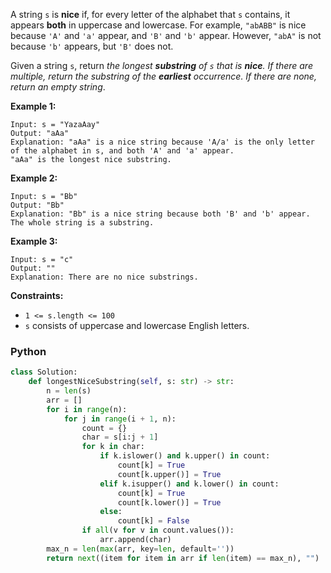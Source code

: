 A string  `s`  is  **nice**  if, for every letter of the alphabet that  `s`  contains, it appears  **both**  in
uppercase and lowercase. For example,  `"abABB"`  is nice because  `'A'`  and  `'a'`  appear, and  `'B'`  and  `'b'`
appear. However,  `"abA"`  is not because  `'b'`  appears, but  `'B'`  does not.

Given a string  `s`, return  _the longest  **substring**  of  `s`  that is  **nice**. If there are multiple, return the
substring of the  **earliest**  occurrence. If there are none, return an empty string_.

**Example 1:**

```
Input: s = "YazaAay"
Output: "aAa"
Explanation: "aAa" is a nice string because 'A/a' is the only letter of the alphabet in s, and both 'A' and 'a' appear.
"aAa" is the longest nice substring.
```

**Example 2:**

```
Input: s = "Bb"
Output: "Bb"
Explanation: "Bb" is a nice string because both 'B' and 'b' appear. The whole string is a substring.
```

**Example 3:**

```
Input: s = "c"
Output: ""
Explanation: There are no nice substrings.
```

**Constraints:**

- `1 <= s.length <= 100`
- `s`  consists of uppercase and lowercase English letters.

### Python

```python
class Solution:
    def longestNiceSubstring(self, s: str) -> str:
        n = len(s)
        arr = []
        for i in range(n):
            for j in range(i + 1, n):
                count = {}
                char = s[i:j + 1]
                for k in char:
                    if k.islower() and k.upper() in count:
                        count[k] = True
                        count[k.upper()] = True
                    elif k.isupper() and k.lower() in count:
                        count[k] = True
                        count[k.lower()] = True
                    else:
                        count[k] = False
                if all(v for v in count.values()):
                    arr.append(char)
        max_n = len(max(arr, key=len, default=''))
        return next((item for item in arr if len(item) == max_n), "")
```